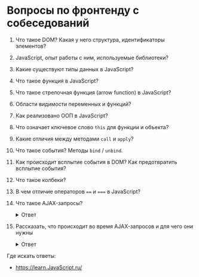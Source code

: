 # Вопросы по фронтенду с собеседований

1. Что такое DOM? Какая у него структура, идентификаторы элементов?

1. JavaScript, опыт работы с ним, используемые библиотеки?

1. Какие существуют типы данных в JavaScript?

1. Что такое функция в JavaScript?

1. Что такое стрелочная функция (arrow function) в JavaScript?

1. Области видимости переменных и функций?

1. Как реализовано ООП в JavaScript?

1. Что означает ключевое слово `this` для функции и объекта?

1. Какие отличия между методами `call` и `apply`?

1. Что такое события? Методы `bind` / `unbind`.

1. Как происходит всплытие события в DOM? Как предотвратить всплытие события?

1. Что такое колбеки?

1. В чем отличие операторов `==` и `===` в JavaScript?

1. Что такое AJAX-запросы?

    <details>
      <summary>Ответ</summary>

      **AJAX** — Asynchronous Javascript and XML, асинхронный JavaScript и XML.

      **AJAX-запрос** — фоновое обращение с клиентской стороны к серверу без перезагрузки страницы.
    </details>

1. Рассказать, что происходит во время AJAX-запросов и для чего они нужны

    <details>
      <summary>Ответ</summary>
      XHR-запрос (XMLHttpRequest) на сервер отправляется при помощи JavaScript.

      Сервер с учётом данных запроса формирует ответ с JSON/XML-содержимым. В браузере часть содержимого страницы заменяется при помощи скрипта. При этом пользователь остаётся на той же странице.

      Это позволяет ускорить загрузку страницы и сделать сёрфинг более комфортным для пользователя.

      ![AJAX-запрос](https://b.radikal.ru/b43/1905/9c/b0c1fe1da18f.png)

      http://rusrails.ru/working-with-javascript-in-rails
    </details>

Где искать ответы:

* https://learn.JavaScript.ru/
